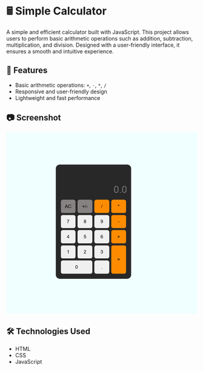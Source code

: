 # 🖩 Simple Calculator

A simple and efficient calculator built with JavaScript. This project allows users to perform basic arithmetic operations such as addition, subtraction, multiplication, and division. Designed with a user-friendly interface, it ensures a smooth and intuitive experience.

## 🚀 Features

- Basic arithmetic operations: `+`, `-`, `*`, `/`
- Responsive and user-friendly design
- Lightweight and fast performance

## 📷 Screenshot

![Calculator Screenshot](style/img/screenshot.png)


## 🛠️ Technologies Used

- HTML
- CSS
- JavaScript

